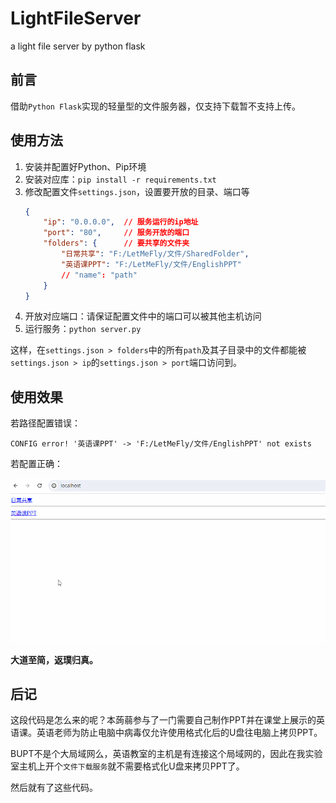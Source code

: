 # LightFileServer

a light file server by python flask

## 前言

借助```Python Flask```实现的轻量型的文件服务器，仅支持下载暂不支持上传。

## 使用方法

1. 安装并配置好Python、Pip环境
2. 安装对应库：```pip install -r requirements.txt```
3. 修改配置文件```settings.json```，设置要开放的目录、端口等
    ```json
    {
        "ip": "0.0.0.0",  // 服务运行的ip地址
        "port": "80",     // 服务开放的端口
        "folders": {      // 要共享的文件夹
            "日常共享": "F:/LetMeFly/文件/SharedFolder",
            "英语课PPT": "F:/LetMeFly/文件/EnglishPPT"
            // "name": "path"
        }
    }
    ```
4. 开放对应端口：请保证配置文件中的端口可以被其他主机访问
5. 运行服务：```python server.py```

这样，在```settings.json > folders```中的所有```path```及其子目录中的文件都能被```settings.json > ip```的```settings.json > port```端口访问到。

## 使用效果

若路径配置错误：

```
CONFIG error! '英语课PPT' -> 'F:/LetMeFly/文件/EnglishPPT' not exists
```

若配置正确：

![demo.gif](docs/img/demo.gif)

**大道至简，返璞归真。**

## 后记

这段代码是怎么来的呢？本蒟蒻参与了一门需要自己制作PPT并在课堂上展示的英语课。英语老师为防止电脑中病毒仅允许使用格式化后的U盘往电脑上拷贝PPT。

BUPT不是个大局域网么，英语教室的主机是有连接这个局域网的，因此在我实验室主机上开个```文件下载服务```就不需要格式化U盘来拷贝PPT了。

然后就有了这些代码。
